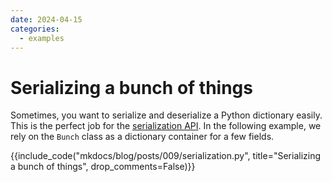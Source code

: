```yaml
---
date: 2024-04-15
categories:
  - examples
---
```


# Serializing a bunch of things

Sometimes, you want to serialize and deserialize a Python dictionary easily.
This is the perfect job for the [serialization API](https://mltraq.com/advanced/storage).
In the following example, we rely on the `Bunch` class as a dictionary container for a few fields.

{{include_code("mkdocs/blog/posts/009/serialization.py", title="Serializing a bunch of things", drop_comments=False)}}
